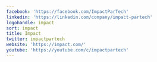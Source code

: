 ```yaml
---
facebook: 'https://facebook.com/ImpactParTech'
linkedin: 'https://linkedin.com/company/impact-partech'
logohandle: impact
sort: impact
title: Impact
twitter: impactpartech
website: 'https://impact.com/'
youtube: 'https://youtube.com/c/impactpartech'
---
```


